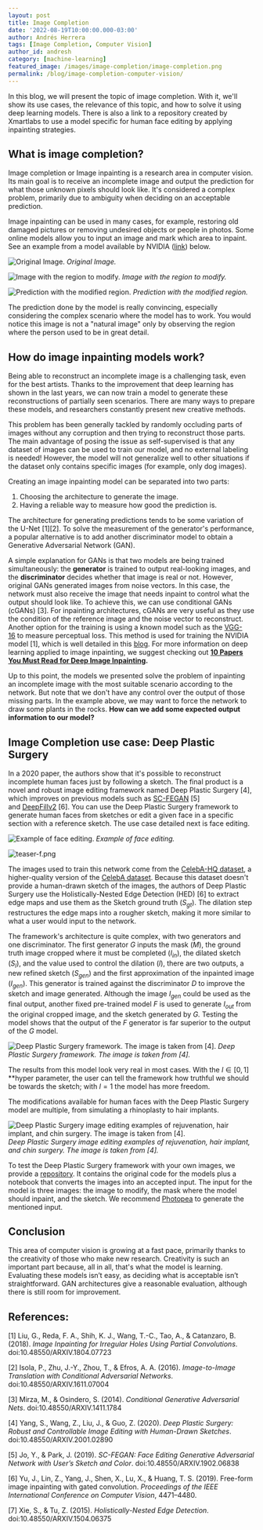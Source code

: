 ```yaml
---
layout: post
title: Image Completion
date: '2022-08-19T10:00:00.000-03:00'
author: Andrés Herrera
tags: [Image Completion, Computer Vision]
author_id: andresh
category: [machine-learning]
featured_image: /images/image-completion/image-completion.png
permalink: /blog/image-completion-computer-vision/
---
```


In this blog, we will present the topic of image completion. With it, we'll show its use cases, the relevance of this topic, and how to solve it using deep learning models. There is also a link to a repository created by Xmartlabs to use a model specific for human face editing by applying inpainting strategies.

## What is image completion?

Image completion or Image inpainting is a research area in computer vision. Its main goal is to receive an incomplete image and output the prediction for what those unknown pixels should look like. It's considered a complex problem, primarily due to ambiguity when deciding on an acceptable prediction.

Image inpainting can be used in many cases, for example, restoring old damaged pictures or removing undesired objects or people in photos. Some online models allow you to input an image and mark which area to inpaint. See an example from a model available by NVIDIA ([link](https://www.nvidia.com/research/inpainting/)) below.

![Original Image.](/images/image-completion/index.png)
*Original Image.*

![Image with the region to modify.](/images/image-completion/img_w_mask.png)
*Image with the region to modify.*

![Prediction with the modified region.](/images/image-completion/original_result.png)
*Prediction with the modified region.*

The prediction done by the model is really convincing, especially considering the complex scenario where the model has to work. You would notice this image is not a "natural image" only by observing the region where the person used to be in great detail.

## How do image inpainting models work?

Being able to reconstruct an incomplete image is a challenging task, even for the best artists. Thanks to the improvement that deep learning has shown in the last years, we can now train a model to generate these reconstructions of partially seen scenarios. There are many ways to prepare these models, and researchers constantly present new creative methods.

This problem has been generally tackled by randomly occluding parts of images without any corruption and then trying to reconstruct those parts. The main advantage of posing the issue as self-supervised is that any dataset of images can be used to train our model, and no external labeling is needed! However, the model will not generalize well to other situations if the dataset only contains specific images (for example, only dog images).

Creating an image inpainting model can be separated into two parts:

1. Choosing the architecture to generate the image.
2. Having a reliable way to measure how good the prediction is.

The architecture for generating predictions tends to be some variation of the U-Net [1][2]. To solve the measurement of the generator's performance, a popular alternative is to add another discriminator model to obtain a Generative Adversarial Network (GAN).

A simple explanation for GANs is that two models are being trained simultaneously: the **generator** is trained to output real-looking images, and the **discriminator** decides whether that image is real or not. However, original GANs generated images from noise vectors. In this case, the network must also receive the image that needs inpaint to control what the output should look like. To achieve this, we can use conditional GANs (cGANs) [3]. For inpainting architectures, cGANs are very useful as they use the condition of the reference image and the noise vector to reconstruct. Another option for the training is using a known model such as the [VGG-16](https://medium.com/@mygreatlearning/everything-you-need-to-know-about-vgg16-7315defb5918) to measure perceptual loss. This method is used for training the NVIDIA model [1], which is well detailed in this [blog](https://towardsdatascience.com/pushing-the-limits-of-deep-image-inpainting-using-partial-convolutions-ed5520775ab4). For more information on deep learning applied to image inpainting, we suggest checking out **[10 Papers You Must Read for Deep Image Inpainting](https://towardsdatascience.com/10-papers-you-must-read-for-deep-image-inpainting-2e41c589ced0).**

Up to this point, the models we presented solve the problem of inpainting an incomplete image with the most suitable scenario according to the network. But note that we don't have any control over the output of those missing parts. In the example above, we may want to force the network to draw some plants in the rocks. **How can we add some expected output information to our model?**

## Image Completion use case: Deep Plastic Surgery

In a 2020 paper, the authors show that it's possible to reconstruct incomplete human faces just by following a sketch. The final product is a novel and robust image editing framework named Deep Plastic Surgery [4], which improves on previous models such as [SC-FEGAN](https://github.com/run-youngjoo/SC-FEGAN) [5] and [DeepFillv2](https://github.com/zhaoyuzhi/deepfillv2) [6]. You can use the Deep Plastic Surgery framework to generate human faces from sketches or edit a given face in a specific section with a reference sketch. The use case detailed next is face editing.

![Example of face editing.](/images/image-completion/teaser-d.png)
*Example of face editing.*

![teaser-f.png](/images/image-completion/teaser-f.png)

The images used to train this network come from the [CelebA-HQ dataset](https://research.nvidia.com/publication/2018-04_progressive-growing-gans-improved-quality-stability-and-variation), a higher-quality version of the [CelebA dataset](http://mmlab.ie.cuhk.edu.hk/projects/CelebA.html). Because this dataset doesn't provide a human-drawn sketch of the images, the authors of Deep Plastic Surgery use the Holistically-Nested Edge Detection (HED) [6] to extract edge maps and use them as the Sketch ground truth ($S_{gt}$). The dilation step restructures the edge maps into a rougher sketch, making it more similar to what a user would input to the network.

The framework's architecture is quite complex, with two generators and one discriminator. The first generator *G* inputs the mask (*M*), the ground truth image cropped where it must be completed ($I_{in}$), the dilated sketch ($S_l$), and the value used to control the dilation (*l*), there are two outputs, a new refined sketch ($S_{gen}$) and the first approximation of the inpainted image ($I_{gen}$). This generator is trained against the discriminator *D* to improve the sketch and image generated. Although the image $I_{gen}$ could be used as the final output, another fixed pre-trained model *F* is used to generate $I_{out}$ from the original cropped image, and the sketch generated by *G.* Testing the model shows that the output of the *F* generator is far superior to the output of the *G* model.

![Deep Plastic Surgery framework. The image is taken from [4].](/images/image-completion/Screenshot_from_2022-08-01_14-51-48.png)
*Deep Plastic Surgery framework. The image is taken from [4].*

The results from this model look very real in most cases. With the $l \in [0, 1]$ **hyper parameter, the user can tell the framework how truthful we should be towards the sketch; with $l = 1$ the model has more freedom.

The modifications available for human faces with the Deep Plastic Surgery model are multiple, from simulating a rhinoplasty to hair implants.

![Deep Plastic Surgery image editing examples of rejuvenation, hair implant, and chin surgery. The image is taken from [4].](/images/image-completion/Screenshot_from_2022-08-02_13-44-21.png)
*Deep Plastic Surgery image editing examples of rejuvenation, hair implant, and chin surgery. The image is taken from [4].*

To test the Deep Plastic Surgery framework with your own images, we provide a [repository](https://github.com/xmartlabs/FaceInpaintingDemo). It contains the original code for the models plus a notebook that converts the images into an accepted input. The input for the model is three images: the image to modify, the mask where the model should inpaint, and the sketch. We recommend [Photopea](https://www.photopea.com/) to generate the mentioned input.

## Conclusion

This area of computer vision is growing at a fast pace, primarily thanks to the creativity of those who make new research. Creativity is such an important part because, all in all, that's what the model is learning. Evaluating these models isn’t easy, as deciding what is acceptable isn’t straightforward. GAN architectures give a reasonable evaluation, although there is still room for improvement.

## References:

[1] Liu, G., Reda, F. A., Shih, K. J., Wang, T.-C., Tao, A., & Catanzaro, B. (2018). *Image Inpainting for Irregular Holes Using Partial Convolutions*. doi:10.48550/ARXIV.1804.07723

[2] Isola, P., Zhu, J.-Y., Zhou, T., & Efros, A. A. (2016). *Image-to-Image Translation with Conditional Adversarial Networks*. doi:10.48550/ARXIV.1611.07004

[3] Mirza, M., & Osindero, S. (2014). *Conditional Generative Adversarial Nets*. doi:10.48550/ARXIV.1411.1784

[4] Yang, S., Wang, Z., Liu, J., & Guo, Z. (2020). *Deep Plastic Surgery: Robust and Controllable Image Editing with Human-Drawn Sketches*. doi:10.48550/ARXIV.2001.02890

[5] Jo, Y., & Park, J. (2019). *SC-FEGAN: Face Editing Generative Adversarial Network with User’s Sketch and Color*. doi:10.48550/ARXIV.1902.06838

[6] Yu, J., Lin, Z., Yang, J., Shen, X., Lu, X., & Huang, T. S. (2019). Free-form image inpainting with gated convolution. *Proceedings of the IEEE International Conference on Computer Vision*, 4471–4480.

[7] Xie, S., & Tu, Z. (2015). *Holistically-Nested Edge Detection*. doi:10.48550/ARXIV.1504.06375
